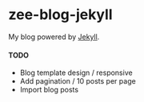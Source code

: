 # zee-blog-jekyll

My blog powered by [Jekyll](https://jekyllrb.com).

#### TODO
* Blog template design / responsive
* Add pagination / 10 posts per page
* Import blog posts
